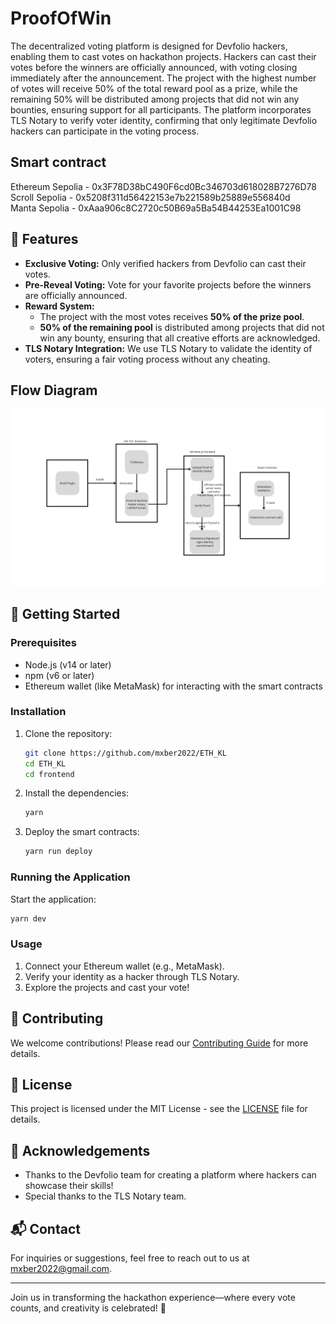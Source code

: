 # ProofOfWin

The decentralized voting platform is designed for Devfolio hackers, enabling them to cast votes on hackathon projects. Hackers can cast their votes before the winners are officially announced, with voting closing immediately after the announcement. The project with the highest number of votes will receive 50% of the total reward pool as a prize, while the remaining 50% will be distributed among projects that did not win any bounties, ensuring support for all participants. The platform incorporates TLS Notary to verify voter identity, confirming that only legitimate Devfolio hackers can participate in the voting process.

## Smart contract 

Ethereum Sepolia - 0x3F78D38bC490F6cd0Bc346703d618028B7276D78 <br/>
Scroll Sepolia - 0x5208f311d56422153e7b221589b25889e556840d <br/>
Manta Sepolia - 0xAaa906c8C2720c50B69a5Ba54B44253Ea1001C98<br/>

## 🌟 Features

- **Exclusive Voting:** Only verified hackers from Devfolio can cast their votes.
- **Pre-Reveal Voting:** Vote for your favorite projects before the winners are officially announced.
- **Reward System:** 
  - The project with the most votes receives **50% of the prize pool**.
  - **50% of the remaining pool** is distributed among projects that did not win any bounty, ensuring that all creative efforts are acknowledged.
- **TLS Notary Integration:** We use TLS Notary to validate the identity of voters, ensuring a fair voting process without any cheating.

## Flow Diagram

![TLS Notary Image](https://github.com/mxber2022/ETH_KL/raw/main/frontend/public/TLSNotary.png)

## 🚀 Getting Started

### Prerequisites

- Node.js (v14 or later)
- npm (v6 or later)
- Ethereum wallet (like MetaMask) for interacting with the smart contracts

### Installation

1. Clone the repository:
   ```bash
   git clone https://github.com/mxber2022/ETH_KL
   cd ETH_KL
   cd frontend
   ```

2. Install the dependencies:
   ```bash
   yarn
   ```

3. Deploy the smart contracts:
   ```bash
   yarn run deploy
   ```

### Running the Application

Start the application:
```bash
yarn dev
```

### Usage

1. Connect your Ethereum wallet (e.g., MetaMask).
2. Verify your identity as a hacker through TLS Notary.
3. Explore the projects and cast your vote!

## 🤝 Contributing

We welcome contributions! Please read our [Contributing Guide](CONTRIBUTING.md) for more details.

## 📝 License

This project is licensed under the MIT License - see the [LICENSE](LICENSE) file for details.

## 🎉 Acknowledgements

- Thanks to the Devfolio team for creating a platform where hackers can showcase their skills!
- Special thanks to the TLS Notary team.

## 📬 Contact

For inquiries or suggestions, feel free to reach out to us at [mxber2022@gmail.com](mailto:mxber2022@gmail.com).

---

Join us in transforming the hackathon experience—where every vote counts, and creativity is celebrated! 🚀
```